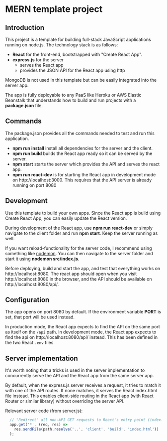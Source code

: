# MERN template project

## Introduction
This project is a template for building full-stack JavaScript applications running on node.js. The technology stack is as follows:
- **React** for the front-end, bootstrapped with "Create React App".
- **express.js** for the server
  - serves the React app 
  - provides the JSON API for the React app using http

MongoDB is not used in this template but can be easily integrated into the server app.

The app is fully deployable to any PaaS like Heroku or AWS Elastic Beanstalk that understands how to build and run projects with a **package.json** file. 

## Commands
The package.json provides all the commands needed to test and run this application.
- **npm run install** install all dependencies for the server and the client.
- **npm run build** builds the React app ready so it can be served by the server.
- **npm start** starts the server which provides the API and serves the react app.
- **npm run react-dev** is for starting the React app in development mode on http://localhost:3000. This requires that the API server is already running on port 8080

## Development
Use this template to build your own apps. Since the React app is build using Create React App, you can easily update the React version.

During development of the React app, use **npm run react-dev** or simply navigate to the client folder and run **npm start**. Keep the server running as well. 

If you want reload-functionality for the server code, I recommend using something like [nodemon](https://www.npmjs.com/package/nodemon). You can then navigate to the server folder and start it using **nodemon src/index.js**. 

Before deploying, build and start the app, and test that everything works on http://localhost:8080. The react app should open when you visit http://localhost:8080 in the browser, and the API should be available on http://localhost:8080/api/.

## Configuration
The app opens on port 8080 by default. If the environment variable **PORT** is set, that port will be used instead.

In production mode, the React app expects to find the API on the same port as itself on the `/api` path. In development mode, the React app expects to find the api on http://localhost:8080/api/ instead. This has been defined in the two React `.env` files.

## Server implementation
It's worth noting that a tricks is used in the server implementation to concurrently serve the API and the React app from the same server app.

By default, when the express.js server receives a request, it tries to match it with one of the API routes. If none matches, it serves the React index.html file instead. This enables client-side routing in the React app (with React Router or similar library) without overriding the server API.

Relevant server code (from server.js):
```js
  // "Redirect" all non-API GET requests to React's entry point (index.html)
  app.get('*', (req, res) =>
    res.sendFile(path.resolve('..', 'client', 'build', 'index.html'))
  );
```